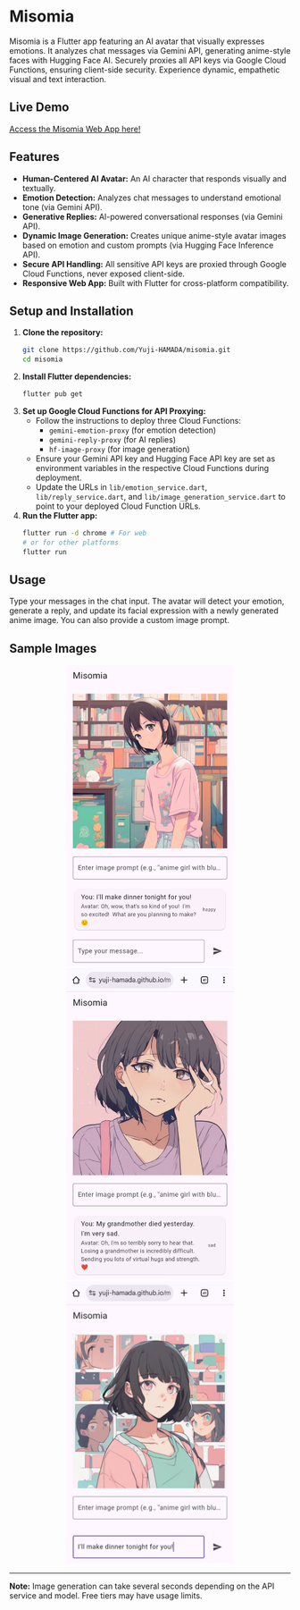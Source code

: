 # Misomia

Misomia is a Flutter app featuring an AI avatar that visually expresses emotions. It analyzes chat messages via Gemini API, generating anime-style faces with Hugging Face AI. Securely proxies all API keys via Google Cloud Functions, ensuring client-side security. Experience dynamic, empathetic visual and text interaction.

## Live Demo

[Access the Misomia Web App here!](https://yuji-hamada.github.io/misomia/)

## Features

*   **Human-Centered AI Avatar:** An AI character that responds visually and textually.
*   **Emotion Detection:** Analyzes chat messages to understand emotional tone (via Gemini API).
*   **Generative Replies:** AI-powered conversational responses (via Gemini API).
*   **Dynamic Image Generation:** Creates unique anime-style avatar images based on emotion and custom prompts (via Hugging Face Inference API).
*   **Secure API Handling:** All sensitive API keys are proxied through Google Cloud Functions, never exposed client-side.
*   **Responsive Web App:** Built with Flutter for cross-platform compatibility.

## Setup and Installation

1.  **Clone the repository:**
    ```bash
    git clone https://github.com/Yuji-HAMADA/misomia.git
    cd misomia
    ```
2.  **Install Flutter dependencies:**
    ```bash
    flutter pub get
    ```
3.  **Set up Google Cloud Functions for API Proxying:**
    *   Follow the instructions to deploy three Cloud Functions:
        *   `gemini-emotion-proxy` (for emotion detection)
        *   `gemini-reply-proxy` (for AI replies)
        *   `hf-image-proxy` (for image generation)
    *   Ensure your Gemini API key and Hugging Face API key are set as environment variables in the respective Cloud Functions during deployment.
    *   Update the URLs in `lib/emotion_service.dart`, `lib/reply_service.dart`, and `lib/image_generation_service.dart` to point to your deployed Cloud Function URLs.
4.  **Run the Flutter app:**
    ```bash
    flutter run -d chrome # For web
    # or for other platforms
    flutter run
    ```

## Usage

Type your messages in the chat input. The avatar will detect your emotion, generate a reply, and update its facial expression with a newly generated anime image. You can also provide a custom image prompt.

## Sample Images

<p align="center">
  <img src="docs/images/happy_avatar.png" width="300" alt="Happy Avatar Example" style="display: inline-block; margin: 0 10px;">
  <img src="docs/images/sad_avatar.png" width="300" alt="Sad Avatar Example" style="display: inline-block; margin: 0 10px;">
  <img src="docs/images/app_screenshot.png" width="300" alt="App Screenshot" style="display: inline-block; margin: 0 10px;">
</p>

---

**Note:** Image generation can take several seconds depending on the API service and model.
Free tiers may have usage limits.
